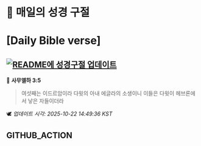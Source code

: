 # 🙏 매일의 성경 구절
# [Daily Bible verse]
## [![README에 성경구절 업데이트](https://github.com/DONGSUKA/first_test/actions/workflows/update-readme-bible.yml/badge.svg)](https://github.com/DONGSUKA/first_test/actions/workflows/update-readme-bible.yml)
<!-- START_BIBLE_VERSE -->
📖 **사무엘하 3:5**
> 여섯째는 이드르암이라 다윗의 아내 에글라의 소생이니 이들은 다윗이 헤브론에서 낳은 자들이더라

🕊️ _업데이트 시각: 2025-10-22 14:49:36 KST_
  <!-- END_BIBLE_VERSE -->
## GITHUB_ACTION

